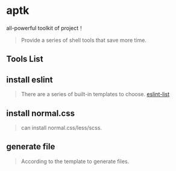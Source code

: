 # aptk

all-powerful toolkit of project！

> Provide a series of shell tools that save more time.

## Tools List

## install eslint

> There are a series of built-in templates to choose. [eslint-list](https://github.com/dustinspecker/awesome-eslint)

## install normal.css

> can install normal.css/less/scss.

## generate file

> According to the template to generate files.
